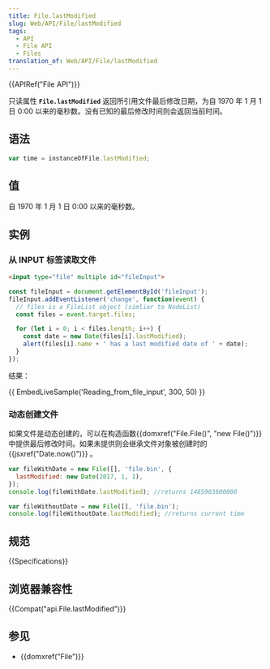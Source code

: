 ```yaml
---
title: File.lastModified
slug: Web/API/File/lastModified
tags:
  - API
  - File API
  - Files
translation_of: Web/API/File/lastModified
---
```

{{APIRef("File API")}}

只读属性 **`File.lastModified`** 返回所引用文件最后修改日期，为自 1970 年 1 月 1 日 0:00 以来的毫秒数。没有已知的最后修改时间则会返回当前时间。

## 语法

```js
var time = instanceOfFile.lastModified;
```

## 值

自 1970 年 1 月 1 日 0:00 以来的毫秒数。

## 实例

### 从 INPUT 标签读取文件

```html
<input type="file" multiple id="fileInput">
```

```js
const fileInput = document.getElementById('fileInput');
fileInput.addEventListener('change', function(event) {
  // files is a FileList object (simliar to NodeList)
  const files = event.target.files;

  for (let i = 0; i < files.length; i++) {
    const date = new Date(files[i].lastModified);
    alert(files[i].name + ' has a last modified date of ' + date);
  }
});
```

结果：

{{ EmbedLiveSample('Reading_from_file_input', 300, 50) }}

### 动态创建文件

如果文件是动态创建的，可以在构造函数{{domxref("File.File()", "new File()")}} 中提供最后修改时间。如果未提供则会继承文件对象被创建时的{{jsxref("Date.now()")}} 。

```js
var fileWithDate = new File([], 'file.bin', {
  lastModified: new Date(2017, 1, 1),
});
console.log(fileWithDate.lastModified); //returns 1485903600000

var fileWithoutDate = new File([], 'file.bin');
console.log(fileWithoutDate.lastModified); //returns current time
```

## 规范

{{Specifications}}

## 浏览器兼容性

{{Compat("api.File.lastModified")}}

## 参见

- {{domxref("File")}}
